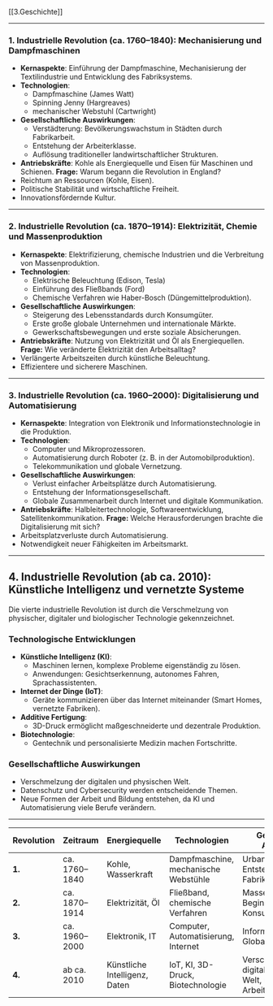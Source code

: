 [[3.Geschichte]]
___
### **1. Industrielle Revolution (ca. 1760–1840): Mechanisierung und Dampfmaschinen**
- **Kernaspekte**: Einführung der Dampfmaschine, Mechanisierung der Textilindustrie und Entwicklung des Fabriksystems.
- **Technologien**:
    - Dampfmaschine (James Watt)
    - Spinning Jenny (Hargreaves)
    - mechanischer Webstuhl (Cartwright)
- **Gesellschaftliche Auswirkungen**:
    - Verstädterung: Bevölkerungswachstum in Städten durch Fabrikarbeit.
    - Entstehung der Arbeiterklasse.
    - Auflösung traditioneller landwirtschaftlicher Strukturen.
- **Antriebskräfte**: Kohle als Energiequelle und Eisen für Maschinen und Schienen.
**Frage:** Warum begann die Revolution in England?
- Reichtum an Ressourcen (Kohle, Eisen).
- Politische Stabilität und wirtschaftliche Freiheit.
- Innovationsfördernde Kultur.
---
### **2. Industrielle Revolution (ca. 1870–1914): Elektrizität, Chemie und Massenproduktion**
- **Kernaspekte**: Elektrifizierung, chemische Industrien und die Verbreitung von Massenproduktion.
- **Technologien**:
    - Elektrische Beleuchtung (Edison, Tesla)
    - Einführung des Fließbands (Ford)
    - Chemische Verfahren wie Haber-Bosch (Düngemittelproduktion).
- **Gesellschaftliche Auswirkungen**:
    - Steigerung des Lebensstandards durch Konsumgüter.
    - Erste große globale Unternehmen und internationale Märkte.
    - Gewerkschaftsbewegungen und erste soziale Absicherungen.
- **Antriebskräfte**: Nutzung von Elektrizität und Öl als Energiequellen.
**Frage:** Wie veränderte Elektrizität den Arbeitsalltag?
- Verlängerte Arbeitszeiten durch künstliche Beleuchtung.
- Effizientere und sicherere Maschinen.
---
### **3. Industrielle Revolution (ca. 1960–2000): Digitalisierung und Automatisierung**
- **Kernaspekte**: Integration von Elektronik und Informationstechnologie in die Produktion.
- **Technologien**:
    - Computer und Mikroprozessoren.
    - Automatisierung durch Roboter (z. B. in der Automobilproduktion).
    - Telekommunikation und globale Vernetzung.
- **Gesellschaftliche Auswirkungen**:
    - Verlust einfacher Arbeitsplätze durch Automatisierung.
    - Entstehung der Informationsgesellschaft.
    - Globale Zusammenarbeit durch Internet und digitale Kommunikation.
- **Antriebskräfte**: Halbleitertechnologie, Softwareentwicklung, Satellitenkommunikation.
**Frage:** Welche Herausforderungen brachte die Digitalisierung mit sich?
- Arbeitsplatzverluste durch Automatisierung.
- Notwendigkeit neuer Fähigkeiten im Arbeitsmarkt.
___
## **4. Industrielle Revolution (ab ca. 2010): Künstliche Intelligenz und vernetzte Systeme**
Die vierte industrielle Revolution ist durch die Verschmelzung von physischer, digitaler und biologischer Technologie gekennzeichnet.
### **Technologische Entwicklungen**
- **Künstliche Intelligenz (KI)**:
    - Maschinen lernen, komplexe Probleme eigenständig zu lösen.
    - Anwendungen: Gesichtserkennung, autonomes Fahren, Sprachassistenten.
- **Internet der Dinge (IoT)**:
    - Geräte kommunizieren über das Internet miteinander (Smart Homes, vernetzte Fabriken).
- **Additive Fertigung**:
    - 3D-Druck ermöglicht maßgeschneiderte und dezentrale Produktion.
- **Biotechnologie**:
    - Gentechnik und personalisierte Medizin machen Fortschritte.
### **Gesellschaftliche Auswirkungen**
- Verschmelzung der digitalen und physischen Welt.
- Datenschutz und Cybersecurity werden entscheidende Themen.
- Neue Formen der Arbeit und Bildung entstehen, da KI und Automatisierung viele Berufe verändern.
---

|**Revolution**|**Zeitraum**|**Energiequelle**|**Technologien**|**Gesellschaftliche Auswirkungen**|
|---|---|---|---|---|
|**1.**|ca. 1760–1840|Kohle, Wasserkraft|Dampfmaschine, mechanische Webstühle|Urbanisierung, Entstehung der Fabrikarbeit|
|**2.**|ca. 1870–1914|Elektrizität, Öl|Fließband, chemische Verfahren|Massenproduktion, Beginn der Konsumgesellschaft|
|**3.**|ca. 1960–2000|Elektronik, IT|Computer, Automatisierung, Internet|Informationsgesellschaft, Globalisierung|
|**4.**|ab ca. 2010|Künstliche Intelligenz, Daten|IoT, KI, 3D-Druck, Biotechnologie|Verschmelzung von digitaler und physischer Welt, neue Arbeitsformen|
